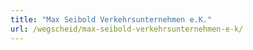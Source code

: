 ```yaml
---
title: "Max Seibold Verkehrsunternehmen e.K."
url: /wegscheid/max-seibold-verkehrsunternehmen-e-k/
---
```

